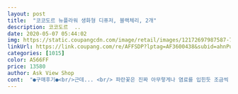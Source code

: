 ```yaml
---
layout: post 
title:  "코코도르 뉴플라워 생화형 디퓨저, 블랙체리, 2개" 
description: 코코도르  ..
date: 2020-05-07 05:44:02 
img: https://static.coupangcdn.com/image/retail/images/12172697987587-71e053a5-1a0f-4370-9d97-0ad32c1ad9f9.jpg 
linkUrl: https://link.coupang.com/re/AFFSDP?lptag=AF3600438&subid=ahnPublicAsk&pageKey=23081967&itemId=580243572&vendorItemId=3070302240&traceid=V0-113-422f7756bf61cca6 
categories: [1015] 
color: A566FF 
price: 13580 
author: Ask View Shop 
cont:  "●구매후기●<br/>근데... <br/> 파란꽃은 진짜 아무렇게나 염료를 입힌듯 조금씩 펼쳐보니 하얀부분이 너무 많더라구요.<br/> 아무리봐도 진짜 대충만들 것 같은... <br/> 아... <br/> 같은 돈 주고, 같은 제품을 샀는데 이렇게 다를 수 있나 싶어서 굉장히 실망스러웠습니다.<br/><br/>상품은 두개 오는데 색 안퍼게 하는 유리함은 하나만 와요<br/>아... <br/> 여튼, 엄마집에 드리는 거라 맘이 좀 더 상했어요.<br/> 다시는 완제품 살 일이 없어서 다행인것 같기도 하구요.<br/> 향은 은은하게 퍼져서 나름 만족하긴 합니다만 그래도 제법 가격이 쎈 제품이라 가격만큼 온전히 만족스럽지 못해서 좀 실망스러운 경험이었네요.<br/><br/>안그러면 머리아파요<br/>안에 유리관이 한개가 들어가 있어서 이게 뭐지? 하고 그냥 버리듯이 놔뒀는데 알고보니까 프리저브드 꽃 염료가 용액에 나오지 않도록 하는 유리관이더라구요.<br/> 나중에 알아서 이미 핑크색으로 물들어 버려서 쓸모가 없게 되어버렸네요.<br/> 그래도 핑크색이라 매우 예뻐서 만족해요.<br/> ㅎㅎ 근데 왜 하나만 들어가 있는건지... <br/>??<br/>엄마가 울 집에 오셔서 화장실에서 볼일을 보시고는 냄새 참 좋다, 하시더라구요.<br/> 그래서 이것 때문이다 했더니 엄마집에도 두고 싶다고 하셔서 바로 재구매를 했답니다.<br/><br/>여러가지 향이 있었지만 저는 이 로즈퍼퓸이 제일 좋을 것 같아서 구매했고 개인적으로 매우 만족합니다.<br/> 프리저브드 꽃이 있어서 인테리어 효과로도 참 좋긴 한데 꽃이 있고 없고가 돈 차이가 좀 많이 나긴 하네요.<br/> ㅋ 그래도 예쁘고 결코 시들지 않을테니 용액만 사서 채우고 스틱만 바꿔주면서 오랫동안 쓰려구요.<br/><br/>여튼, 이틀 정도동안은 냄새가 별로 안나는 것 같았는데 이제는 은은하게 거실까지 잘 펴진 향을 느낄 수가 있어요.<br/> 변기통에 앉아 있으면 그 향이 제법 진하구요.<br/> 스틱을 자주 바꿔주면 괜찮다고 해서 좀 있다가 한번 바꿔보려고 합니다.<br/> 향도 좋고 인테리어 효과도 좋아서 개인적으로 아직까지는 만족합니다만,<br/>이전에는 유리관 사용법을 늦게 알아서 사용을 못했는데요, 이번에는 알고 있어서 유리관을 사용하여 꽂았더니... <br/> 진짜 안 이쁘게 꽂히네요.<br/> 왜 있는건지 모르겠어요.<br/> 유리관 사이즈랑 디퓨져 몸통의 입구 사이즈가 딱 맞아서 고정시켜주는 것도 아니고 옆으로 비스듬히 눕는데 차라리 안 꽂는게 더 나아서 그냥 빼버렸어요.<br/><br/>인터리어 효과 낼라고 3천원인가 더 주고 프리저브드 꽃까지 주문했는데 꽃은 꽃대로 실망, 구성품도 별로고, 거기다 유리관은 왜 자꾸 하나만 넣어주나요? 제품이 두개 세트인데... <br/> 처음에는 우리집에 온게 잘못왔나 싶었는데 아니더라구요.<br/> 염료 용출 방지를 위한거라면 두개를 주셔야 맞는게 아닌가 싶은데... <br/><br/>제품을 바로 엄마집으로 들고가서 거기서 개봉했는데요, 꽃 색깔이 같은게 들어가 있어서 1차 실망을 했어요.<br/> 같이 둘 건 아니지만 기왕이면 저희집처럼 핑크랑 옐로우, 이렇게 다른 색이면 좋잖아요.<br/> 아쉬운 마음이 매우 앞섰지만 일단 파란꽃도 이뻐서 데코를 시도했지요.<br/><br/>추가구매했는데... <br/> 그건 그 제품 상품평에 쓸께요... <br/> ㅋ<br/>하나는 뭊조건 물듭니다 참고하세요<br/>향이 매우 잘 퍼져요 책상 위에 두실거면 2개만 꽂으세요<br/>화장실과 주방에 놓고 싶어서 샀어요.<br/> 디퓨저로서 코코도르가 유명하다는 걸 너무 잘 알고 있지만 향이 오래가지 못하는 단점이 있어서 두어달전에 이사를 오면서 디퓨저 구매를 고려해봤지만 어차피 얼마 못쓰겠지 싶어서 사지 않았었거든요.<br/> 근데 수업들어가는 학생집에 거의 다 써가는 이 코코도르 제품이 있던데 여전히 향이 뿜뿜하고 있더라구요.<br/> 그래서 혹시나 하는 마음에 사봤어요.<br/> ㅋㅋㅋ<br/>" 
---
```

